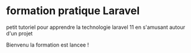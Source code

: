 # formation pratique Laravel

petit tutoriel pour apprendre la technologie laravel 11 en s'amusant autour d'un projet


Bienvenu la formation est lancee !